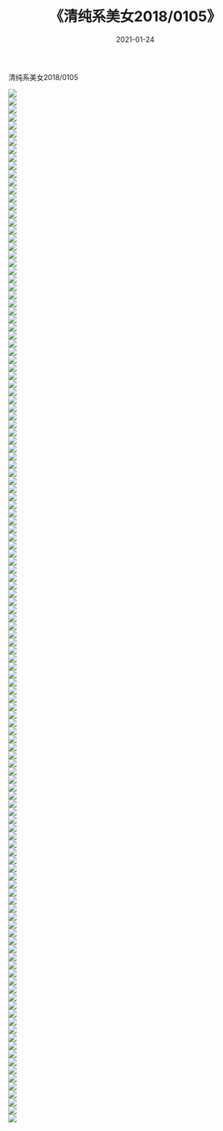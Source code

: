 ﻿---
layout: post
title:  《清纯系美女2018/0105》
date:   2021-01-24
img: http://pic.660000.xyz/1:/清纯系美女/2018/0105/000.jpg
categories: [美女, 清纯, 唯美]
---

清纯系美女2018/0105

 ![](http://pic.660000.xyz/1:/清纯系美女/2018/0105/001.jpg) <br>![](http://pic.660000.xyz/1:/清纯系美女/2018/0105/002.jpg) <br>![](http://pic.660000.xyz/1:/清纯系美女/2018/0105/003.jpg) <br>![](http://pic.660000.xyz/1:/清纯系美女/2018/0105/004.jpg) <br>![](http://pic.660000.xyz/1:/清纯系美女/2018/0105/005.jpg) <br>![](http://pic.660000.xyz/1:/清纯系美女/2018/0105/006.jpg) <br>![](http://pic.660000.xyz/1:/清纯系美女/2018/0105/007.jpg) <br>![](http://pic.660000.xyz/1:/清纯系美女/2018/0105/008.jpg) <br>![](http://pic.660000.xyz/1:/清纯系美女/2018/0105/009.jpg) <br>![](http://pic.660000.xyz/1:/清纯系美女/2018/0105/010.jpg) <br>![](http://pic.660000.xyz/1:/清纯系美女/2018/0105/011.jpg) <br>![](http://pic.660000.xyz/1:/清纯系美女/2018/0105/012.jpg) <br>![](http://pic.660000.xyz/1:/清纯系美女/2018/0105/013.jpg) <br>![](http://pic.660000.xyz/1:/清纯系美女/2018/0105/014.jpg) <br>![](http://pic.660000.xyz/1:/清纯系美女/2018/0105/015.jpg) <br>![](http://pic.660000.xyz/1:/清纯系美女/2018/0105/016.jpg) <br>![](http://pic.660000.xyz/1:/清纯系美女/2018/0105/017.jpg) <br>![](http://pic.660000.xyz/1:/清纯系美女/2018/0105/018.jpg) <br>![](http://pic.660000.xyz/1:/清纯系美女/2018/0105/019.jpg) <br>![](http://pic.660000.xyz/1:/清纯系美女/2018/0105/020.jpg) <br>![](http://pic.660000.xyz/1:/清纯系美女/2018/0105/021.jpg) <br>![](http://pic.660000.xyz/1:/清纯系美女/2018/0105/022.jpg) <br>![](http://pic.660000.xyz/1:/清纯系美女/2018/0105/023.jpg) <br>![](http://pic.660000.xyz/1:/清纯系美女/2018/0105/024.jpg) <br>![](http://pic.660000.xyz/1:/清纯系美女/2018/0105/025.jpg) <br>![](http://pic.660000.xyz/1:/清纯系美女/2018/0105/026.jpg) <br>![](http://pic.660000.xyz/1:/清纯系美女/2018/0105/027.jpg) <br>![](http://pic.660000.xyz/1:/清纯系美女/2018/0105/028.jpg) <br>![](http://pic.660000.xyz/1:/清纯系美女/2018/0105/029.jpg) <br>![](http://pic.660000.xyz/1:/清纯系美女/2018/0105/030.jpg) <br>![](http://pic.660000.xyz/1:/清纯系美女/2018/0105/031.jpg) <br>![](http://pic.660000.xyz/1:/清纯系美女/2018/0105/032.jpg) <br>![](http://pic.660000.xyz/1:/清纯系美女/2018/0105/033.jpg) <br>![](http://pic.660000.xyz/1:/清纯系美女/2018/0105/034.jpg) <br>![](http://pic.660000.xyz/1:/清纯系美女/2018/0105/035.jpg) <br>![](http://pic.660000.xyz/1:/清纯系美女/2018/0105/036.jpg) <br>![](http://pic.660000.xyz/1:/清纯系美女/2018/0105/037.jpg) <br>![](http://pic.660000.xyz/1:/清纯系美女/2018/0105/038.jpg) <br>![](http://pic.660000.xyz/1:/清纯系美女/2018/0105/039.jpg) <br>![](http://pic.660000.xyz/1:/清纯系美女/2018/0105/040.jpg) <br>![](http://pic.660000.xyz/1:/清纯系美女/2018/0105/041.jpg) <br>![](http://pic.660000.xyz/1:/清纯系美女/2018/0105/042.jpg) <br>![](http://pic.660000.xyz/1:/清纯系美女/2018/0105/043.jpg) <br>![](http://pic.660000.xyz/1:/清纯系美女/2018/0105/044.jpg) <br>![](http://pic.660000.xyz/1:/清纯系美女/2018/0105/045.jpg) <br>![](http://pic.660000.xyz/1:/清纯系美女/2018/0105/046.jpg) <br>![](http://pic.660000.xyz/1:/清纯系美女/2018/0105/047.jpg) <br>![](http://pic.660000.xyz/1:/清纯系美女/2018/0105/048.jpg) <br>![](http://pic.660000.xyz/1:/清纯系美女/2018/0105/049.jpg) <br>![](http://pic.660000.xyz/1:/清纯系美女/2018/0105/050.jpg) <br>![](http://pic.660000.xyz/1:/清纯系美女/2018/0105/051.jpg) <br>![](http://pic.660000.xyz/1:/清纯系美女/2018/0105/052.jpg) <br>![](http://pic.660000.xyz/1:/清纯系美女/2018/0105/053.jpg) <br>![](http://pic.660000.xyz/1:/清纯系美女/2018/0105/054.jpg) <br>![](http://pic.660000.xyz/1:/清纯系美女/2018/0105/055.jpg) <br>![](http://pic.660000.xyz/1:/清纯系美女/2018/0105/056.jpg) <br>![](http://pic.660000.xyz/1:/清纯系美女/2018/0105/057.jpg) <br>![](http://pic.660000.xyz/1:/清纯系美女/2018/0105/058.jpg) <br>![](http://pic.660000.xyz/1:/清纯系美女/2018/0105/059.jpg) <br>![](http://pic.660000.xyz/1:/清纯系美女/2018/0105/060.jpg) <br>![](http://pic.660000.xyz/1:/清纯系美女/2018/0105/061.jpg) <br>![](http://pic.660000.xyz/1:/清纯系美女/2018/0105/062.jpg) <br>![](http://pic.660000.xyz/1:/清纯系美女/2018/0105/063.jpg) <br>![](http://pic.660000.xyz/1:/清纯系美女/2018/0105/064.jpg) <br>![](http://pic.660000.xyz/1:/清纯系美女/2018/0105/065.jpg) <br>![](http://pic.660000.xyz/1:/清纯系美女/2018/0105/066.jpg) <br>![](http://pic.660000.xyz/1:/清纯系美女/2018/0105/067.jpg) <br>![](http://pic.660000.xyz/1:/清纯系美女/2018/0105/068.jpg) <br>![](http://pic.660000.xyz/1:/清纯系美女/2018/0105/069.jpg) <br>![](http://pic.660000.xyz/1:/清纯系美女/2018/0105/070.jpg) <br>![](http://pic.660000.xyz/1:/清纯系美女/2018/0105/071.jpg) <br>![](http://pic.660000.xyz/1:/清纯系美女/2018/0105/072.jpg) <br>![](http://pic.660000.xyz/1:/清纯系美女/2018/0105/073.jpg) <br>![](http://pic.660000.xyz/1:/清纯系美女/2018/0105/074.jpg) <br>![](http://pic.660000.xyz/1:/清纯系美女/2018/0105/075.jpg) <br>![](http://pic.660000.xyz/1:/清纯系美女/2018/0105/076.jpg) <br>![](http://pic.660000.xyz/1:/清纯系美女/2018/0105/077.jpg) <br>![](http://pic.660000.xyz/1:/清纯系美女/2018/0105/078.jpg) <br>![](http://pic.660000.xyz/1:/清纯系美女/2018/0105/079.jpg) <br>![](http://pic.660000.xyz/1:/清纯系美女/2018/0105/080.jpg) <br>![](http://pic.660000.xyz/1:/清纯系美女/2018/0105/081.jpg) <br>![](http://pic.660000.xyz/1:/清纯系美女/2018/0105/082.jpg) <br>![](http://pic.660000.xyz/1:/清纯系美女/2018/0105/083.jpg) <br>![](http://pic.660000.xyz/1:/清纯系美女/2018/0105/084.jpg) <br>![](http://pic.660000.xyz/1:/清纯系美女/2018/0105/085.jpg) <br>![](http://pic.660000.xyz/1:/清纯系美女/2018/0105/086.jpg) <br>![](http://pic.660000.xyz/1:/清纯系美女/2018/0105/087.jpg) <br>![](http://pic.660000.xyz/1:/清纯系美女/2018/0105/088.jpg) <br>![](http://pic.660000.xyz/1:/清纯系美女/2018/0105/089.jpg) <br>![](http://pic.660000.xyz/1:/清纯系美女/2018/0105/090.jpg) <br>![](http://pic.660000.xyz/1:/清纯系美女/2018/0105/091.jpg) <br>![](http://pic.660000.xyz/1:/清纯系美女/2018/0105/092.jpg) <br>![](http://pic.660000.xyz/1:/清纯系美女/2018/0105/093.jpg) <br>![](http://pic.660000.xyz/1:/清纯系美女/2018/0105/094.jpg) <br>![](http://pic.660000.xyz/1:/清纯系美女/2018/0105/095.jpg) <br>![](http://pic.660000.xyz/1:/清纯系美女/2018/0105/096.jpg) <br>![](http://pic.660000.xyz/1:/清纯系美女/2018/0105/097.jpg) <br>![](http://pic.660000.xyz/1:/清纯系美女/2018/0105/098.jpg) <br>![](http://pic.660000.xyz/1:/清纯系美女/2018/0105/099.jpg) <br>![](http://pic.660000.xyz/1:/清纯系美女/2018/0105/100.jpg) <br>![](http://pic.660000.xyz/1:/清纯系美女/2018/0105/101.jpg) <br>![](http://pic.660000.xyz/1:/清纯系美女/2018/0105/102.jpg) <br>![](http://pic.660000.xyz/1:/清纯系美女/2018/0105/103.jpg) <br>![](http://pic.660000.xyz/1:/清纯系美女/2018/0105/104.jpg) <br>![](http://pic.660000.xyz/1:/清纯系美女/2018/0105/105.jpg) <br>![](http://pic.660000.xyz/1:/清纯系美女/2018/0105/106.jpg) <br>![](http://pic.660000.xyz/1:/清纯系美女/2018/0105/107.jpg) <br>![](http://pic.660000.xyz/1:/清纯系美女/2018/0105/108.jpg) <br>![](http://pic.660000.xyz/1:/清纯系美女/2018/0105/109.jpg) <br>![](http://pic.660000.xyz/1:/清纯系美女/2018/0105/110.jpg) <br>![](http://pic.660000.xyz/1:/清纯系美女/2018/0105/111.jpg) <br>![](http://pic.660000.xyz/1:/清纯系美女/2018/0105/112.jpg) <br>![](http://pic.660000.xyz/1:/清纯系美女/2018/0105/113.jpg) <br>![](http://pic.660000.xyz/1:/清纯系美女/2018/0105/114.jpg) <br>![](http://pic.660000.xyz/1:/清纯系美女/2018/0105/115.jpg) <br>![](http://pic.660000.xyz/1:/清纯系美女/2018/0105/116.jpg) <br>![](http://pic.660000.xyz/1:/清纯系美女/2018/0105/117.jpg) <br>![](http://pic.660000.xyz/1:/清纯系美女/2018/0105/118.jpg) <br>![](http://pic.660000.xyz/1:/清纯系美女/2018/0105/119.jpg) <br>![](http://pic.660000.xyz/1:/清纯系美女/2018/0105/120.jpg) <br>![](http://pic.660000.xyz/1:/清纯系美女/2018/0105/121.jpg) <br>![](http://pic.660000.xyz/1:/清纯系美女/2018/0105/122.jpg) <br>![](http://pic.660000.xyz/1:/清纯系美女/2018/0105/123.jpg) <br>![](http://pic.660000.xyz/1:/清纯系美女/2018/0105/124.jpg) <br>![](http://pic.660000.xyz/1:/清纯系美女/2018/0105/125.jpg) <br>![](http://pic.660000.xyz/1:/清纯系美女/2018/0105/126.jpg) <br>![](http://pic.660000.xyz/1:/清纯系美女/2018/0105/127.jpg) <br>![](http://pic.660000.xyz/1:/清纯系美女/2018/0105/128.jpg) <br>